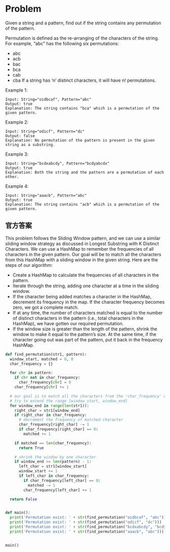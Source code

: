 # Problem
Given a string and a pattern, find out if the string contains any permutation of the pattern.

Permutation is defined as the re-arranging of the characters of the string. For example, “abc” has the following six permutations:
- abc
- acb
- bac
- bca
- cab
- cba
If a string has ‘n’ distinct characters, it will have n! permutations.

Example 1:
```
Input: String="oidbcaf", Pattern="abc"
Output: true
Explanation: The string contains "bca" which is a permutation of the given pattern.
```

Example 2:
```
Input: String="odicf", Pattern="dc"
Output: false
Explanation: No permutation of the pattern is present in the given string as a substring.
```

Example 3:
```
Input: String="bcdxabcdy", Pattern="bcdyabcdx"
Output: true
Explanation: Both the string and the pattern are a permutation of each other.
```

Example 4:
```
Input: String="aaacb", Pattern="abc"
Output: true
Explanation: The string contains "acb" which is a permutation of the given pattern.
```

## 官方答案
This problem follows the Sliding Window pattern, and we can use a similar sliding window strategy as discussed in Longest Substring with K Distinct Characters. We can use a HashMap to remember the frequencies of all characters in the given pattern. Our goal will be to match all the characters from this HashMap with a sliding window in the given string. Here are the steps of our algorithm:

- Create a HashMap to calculate the frequencies of all characters in the pattern.
- Iterate through the string, adding one character at a time in the sliding window.
- If the character being added matches a character in the HashMap, decrement its frequency in the map. If the character frequency becomes zero, we got a complete match.
- If at any time, the number of characters matched is equal to the number of distinct characters in the pattern (i.e., total characters in the HashMap), we have gotten our required permutation.
- If the window size is greater than the length of the pattern, shrink the window to make it equal to the pattern’s size. At the same time, if the character going out was part of the pattern, put it back in the frequency HashMap.
```python
def find_permutation(str1, pattern):
  window_start, matched = 0, 0
  char_frequency = {}

  for chr in pattern:
    if chr not in char_frequency:
      char_frequency[chr] = 0
    char_frequency[chr] += 1

  # our goal is to match all the characters from the 'char_frequency' with the current window
  # try to extend the range [window_start, window_end]
  for window_end in range(len(str1)):
    right_char = str1[window_end]
    if right_char in char_frequency:
      # decrement the frequency of matched character
      char_frequency[right_char] -= 1
      if char_frequency[right_char] == 0:
        matched += 1

    if matched == len(char_frequency):
      return True

    # shrink the window by one character
    if window_end >= len(pattern) - 1:
      left_char = str1[window_start]
      window_start += 1
      if left_char in char_frequency:
        if char_frequency[left_char] == 0:
          matched -= 1
        char_frequency[left_char] += 1

  return False


def main():
  print('Permutation exist: ' + str(find_permutation("oidbcaf", "abc")))
  print('Permutation exist: ' + str(find_permutation("odicf", "dc")))
  print('Permutation exist: ' + str(find_permutation("bcdxabcdy", "bcdyabcdx")))
  print('Permutation exist: ' + str(find_permutation("aaacb", "abc")))


main()
```